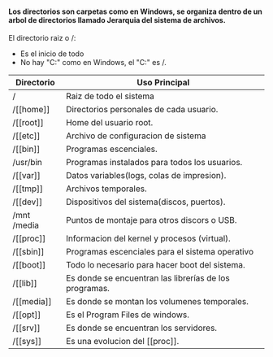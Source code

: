 #### Los directorios son carpetas como en Windows, se organiza dentro de un arbol de directorios llamado Jerarquia del sistema de archivos.
El directorio raiz o /:
- Es el inicio de todo
- No hay "C:" como en Windows, el "C:" es /.

| Directorio  | Uso Principal                                          |
| ----------- | ------------------------------------------------------ |
| /           | Raiz de todo el sistema                                |
| /[[home]]   | Directorios personales de cada usuario.                |
| /[[root]]   | Home del usuario root.                                 |
| /[[etc]]    | Archivo de configuracion de sistema                    |
| /[[bin]]    | Programas escenciales.                                 |
| /usr/bin    | Programas instalados para todos los usuarios.          |
| /[[var]]    | Datos variables(logs, colas de impresion).             |
| /[[tmp]]    | Archivos temporales.                                   |
| /[[dev]]    | Dispositivos del sistema(discos, puertos).             |
| /mnt /media | Puntos de montaje para otros discors o USB.            |
| /[[proc]]   | Informacion del kernel y procesos (virtual).           |
| /[[sbin]]   | Programas escenciales para el sistema operativo        |
| /[[boot]]   | Todo lo necesario para hacer boot del sistema.         |
| /[[lib]]    | Es donde se encuentran las librerías de los programas. |
| /[[media]]  | Es donde se montan los volumenes temporales.           |
| /[[opt]]    | Es el Program Files de windows.                        |
| /[[srv]]    | Es donde se encuentran los servidores.                 |
| /[[sys]]    | Es una evolucion del [[proc]].                         |

